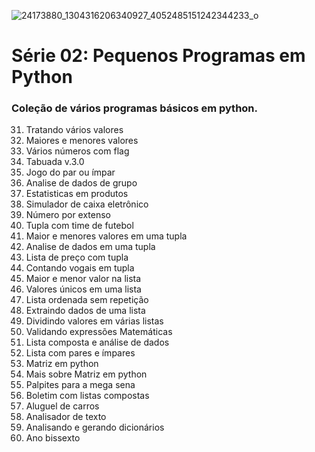 ![24173880_1304316206340927_4052485151242344233_o](https://github.com/Caio-Cesar-dev/Programas_python_4/assets/148168603/cbb31d22-c06c-4dce-9ee8-0bde3feb367e)
# Série 02: Pequenos Programas em Python 
### Coleção de vários programas básicos em python.
31. Tratando vários valores
32. Maiores e menores valores
33. Vários números com flag
34. Tabuada v.3.0
35. Jogo do par ou ímpar
36. Analise de dados de grupo
37. Estatisticas em produtos
38. Simulador de caixa eletrônico
39. Número por extenso
40. Tupla com time de futebol
41. Maior e menores valores em uma tupla
42. Analise de dados em uma tupla
43. Lista de preço com tupla
44. Contando vogais em tupla
45. Maior e menor valor na lista
46. Valores únicos em uma lista
47. Lista ordenada sem repetição
48. Extraindo dados de uma lista
49. Dividindo valores em várias listas
50. Validando expressões Matemáticas
51. Lista composta e análise de dados
52. Lista com pares e ímpares
53. Matriz em python
54. Mais sobre Matriz em python
55. Palpites para a mega sena
56. Boletim com listas compostas
57. Aluguel de carros
58. Analisador de texto
59. Analisando e gerando dicionários
60. Ano bissexto
